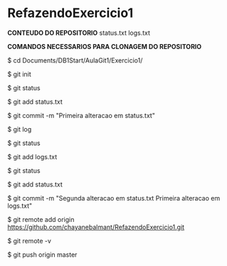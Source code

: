 # RefazendoExercicio1
  **CONTEUDO DO REPOSITORIO**
status.txt
logs.txt

  **COMANDOS NECESSARIOS PARA CLONAGEM DO REPOSITORIO**
  

$ cd Documents/DB1Start/AulaGit1/Exercicio1/

$ git init

$ git status

$ git add status.txt

$ git commit -m "Primeira alteracao em status.txt"

$ git log

$ git status

$ git add logs.txt

$ git status

$ git add status.txt

$ git commit -m "Segunda alteracao em status.txt Primeira alteracao em logs.txt"

$ git remote add origin https://github.com/chayanebalmant/RefazendoExercicio1.git

$ git remote -v

$ git push origin master

